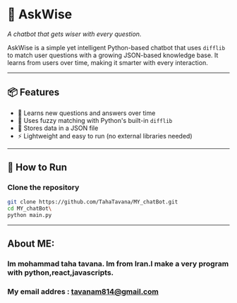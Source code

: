 # 🤖 AskWise

_A chatbot that gets wiser with every question._

AskWise is a simple yet intelligent Python-based chatbot that uses `difflib` to match user questions with a growing JSON-based knowledge base. It learns from users over time, making it smarter with every interaction.

---

## 📦 Features

- 🧠 Learns new questions and answers over time
- 🔎 Uses fuzzy matching with Python's built-in `difflib`
- 💾 Stores data in a JSON file
- ⚡ Lightweight and easy to run (no external libraries needed)


---
## 🚀 How to Run

### Clone the repository

```bash
git clone https://github.com/TahaTavana/MY_chatBot.git
cd MY_chatBot\
python main.py
```
---
## About ME:
### Im mohammad taha tavana. Im from Iran.I make a very program with python,react,javascripts.
### My email addres : tavanam814@gmail.com
